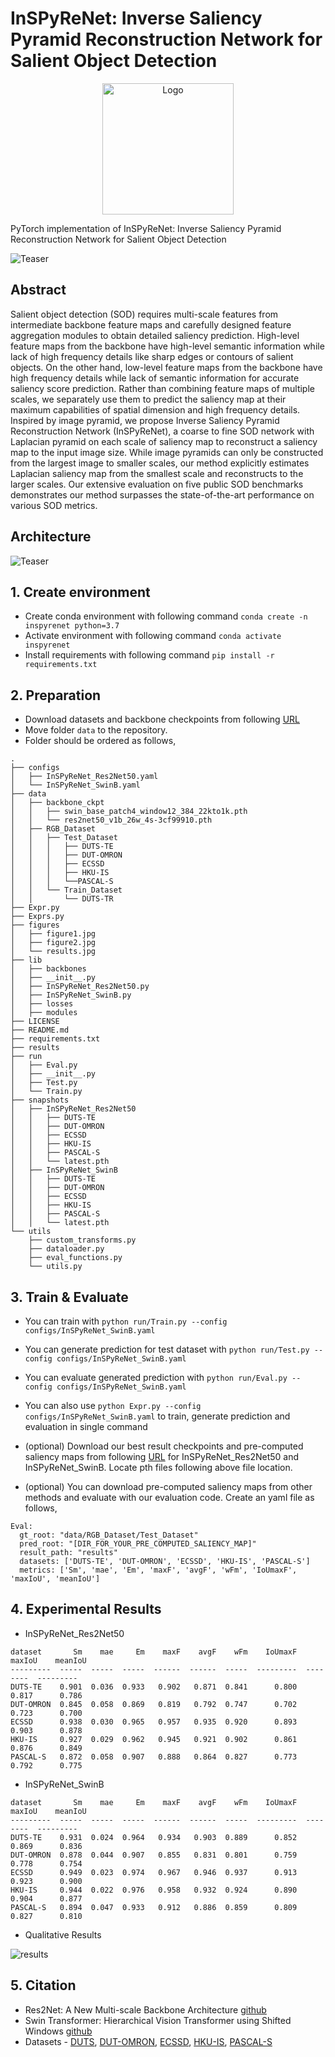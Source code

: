 # InSPyReNet: Inverse Saliency Pyramid Reconstruction Network for Salient Object Detection
<p align="center">

  <img src="./figures/Icon.png" alt="Logo" width="210" height="auto">

</p>
PyTorch implementation of InSPyReNet: Inverse Saliency Pyramid Reconstruction Network for Salient Object Detection

![Teaser](./figures/figure1.jpg)

## Abstract

Salient object detection (SOD) requires multi-scale features from intermediate backbone feature maps and carefully designed feature aggregation modules to obtain detailed saliency prediction. High-level feature maps from the backbone have high-level semantic information while lack of high frequency details like sharp edges or contours of salient objects. On the other hand, low-level feature maps from the backbone have high frequency details while lack of semantic information for accurate saliency score prediction. Rather than combining feature maps of multiple scales, we separately use them to predict the saliency map at their maximum capabilities of spatial dimension and high frequency details. Inspired by image pyramid, we propose Inverse Saliency Pyramid Reconstruction Network (InSPyReNet), a coarse to fine SOD network with Laplacian pyramid on each scale of saliency map to reconstruct a saliency map to the input image size. While image pyramids can only be constructed from the largest image to smaller scales, our method explicitly estimates Laplacian saliency map from the smallest scale and reconstructs to the larger scales. Our extensive evaluation on five public SOD benchmarks demonstrates our method surpasses the state-of-the-art performance on various SOD metrics.

## Architecture

![Teaser](./figures/figure2.jpg)

## 1. Create environment
  + Create conda environment with following command `conda create -n inspyrenet python=3.7`
  + Activate environment with following command `conda activate inspyrenet`
  + Install requirements with following command `pip install -r requirements.txt`
  
## 2. Preparation
  + Download datasets and backbone checkpoints from following [URL](https://drive.google.com/file/d/1KkXffb1DEu1be7NO-RPUy1r2bZqJRuYl/view?usp=sharing)
  + Move folder `data` to the repository.
  + Folder should be ordered as follows,
```
.
├── configs
│   ├── InSPyReNet_Res2Net50.yaml
│   └── InSPyReNet_SwinB.yaml
├── data
│   ├── backbone_ckpt
│   │   ├── swin_base_patch4_window12_384_22kto1k.pth
│   │   └── res2net50_v1b_26w_4s-3cf99910.pth
│   ├── RGB_Dataset
│   │   ├── Test_Dataset
│   │   │   ├── DUTS-TE
│   │   │   ├── DUT-OMRON
│   │   │   ├── ECSSD
│   │   │   ├── HKU-IS
│   │   │   └──PASCAL-S
│   │   └── Train_Dataset
│   │       └── DUTS-TR
├── Expr.py
├── Exprs.py
├── figures
│   ├── figure1.jpg
│   ├── figure2.jpg
│   └── results.jpg
├── lib
│   ├── backbones
│   ├── __init__.py
│   ├── InSPyReNet_Res2Net50.py
│   ├── InSPyReNet_SwinB.py
│   ├── losses
│   ├── modules
├── LICENSE
├── README.md
├── requirements.txt
├── results
├── run
│   ├── Eval.py
│   ├── __init__.py
│   ├── Test.py
│   └── Train.py
├── snapshots
│   ├── InSPyReNet_Res2Net50
│   │   ├── DUTS-TE
│   │   ├── DUT-OMRON
│   │   ├── ECSSD
│   │   ├── HKU-IS
│   │   ├── PASCAL-S
│   │   └── latest.pth
│   ├── InSPyReNet_SwinB
│   │   ├── DUTS-TE
│   │   ├── DUT-OMRON
│   │   ├── ECSSD
│   │   ├── HKU-IS
│   │   ├── PASCAL-S
│   │   └── latest.pth
└── utils
    ├── custom_transforms.py
    ├── dataloader.py
    ├── eval_functions.py
    └── utils.py
```

## 3. Train & Evaluate
  + You can train with `python run/Train.py --config configs/InSPyReNet_SwinB.yaml`
  + You can generate prediction for test dataset with `python run/Test.py --config configs/InSPyReNet_SwinB.yaml`
  + You can evaluate generated prediction with `python run/Eval.py --config configs/InSPyReNet_SwinB.yaml`
  + You can also use `python Expr.py --config configs/InSPyReNet_SwinB.yaml` to train, generate prediction and evaluation in single command
  
  + (optional) Download our best result checkpoints and pre-computed saliency maps from following [URL](https://drive.google.com/file/d/1IlHzuFeAMbPzxLCghaFzDV1FPuXwwcC0/view?usp=sharing) for InSPyReNet_Res2Net50 and InSPyReNet_SwinB. Locate pth files following above file location.
  + (optional) You can download pre-computed saliency maps from other methods and evaluate with our evaluation code. Create an yaml file as follows,
  ```
  Eval:
    gt_root: "data/RGB_Dataset/Test_Dataset"
    pred_root: "[DIR_FOR_YOUR_PRE_COMPUTED_SALIENCY_MAP]"
    result_path: "results"
    datasets: ['DUTS-TE', 'DUT-OMRON', 'ECSSD', 'HKU-IS', 'PASCAL-S']
    metrics: ['Sm', 'mae', 'Em', 'maxF', 'avgF', 'wFm', 'IoUmaxF', 'maxIoU', 'meanIoU']
  ``` 

## 4. Experimental Results
  + InSPyReNet_Res2Net50
  ```
dataset       Sm    mae     Em    maxF    avgF    wFm    IoUmaxF    maxIoU    meanIoU
---------  -----  -----  -----  ------  ------  -----  ---------  --------  ---------
DUTS-TE    0.901  0.036  0.933   0.902   0.871  0.841      0.800     0.817      0.786
DUT-OMRON  0.845  0.058  0.869   0.819   0.792  0.747      0.702     0.723      0.700
ECSSD      0.938  0.030  0.965   0.957   0.935  0.920      0.893     0.903      0.878
HKU-IS     0.927  0.029  0.962   0.945   0.921  0.902      0.861     0.876      0.849
PASCAL-S   0.872  0.058  0.907   0.888   0.864  0.827      0.773     0.792      0.775
  ```
  + InSPyReNet_SwinB
  ```
dataset       Sm    mae     Em    maxF    avgF    wFm    IoUmaxF    maxIoU    meanIoU                                    
---------  -----  -----  -----  ------  ------  -----  ---------  --------  ---------
DUTS-TE    0.931  0.024  0.964   0.934   0.903  0.889      0.852     0.869      0.836
DUT-OMRON  0.878  0.044  0.907   0.855   0.831  0.801      0.759     0.778      0.754
ECSSD      0.949  0.023  0.974   0.967   0.946  0.937      0.913     0.923      0.900
HKU-IS     0.944  0.022  0.976   0.958   0.932  0.924      0.890     0.904      0.877
PASCAL-S   0.894  0.047  0.933   0.912   0.886  0.859      0.809     0.827      0.810
  ```
  + Qualitative Results 

![results](./figures/results.jpg)
  
## 5. Citation

+ Res2Net: A New Multi-scale Backbone Architecture [github](https://github.com/Res2Net/Res2Net-PretrainedModels)
+ Swin Transformer: Hierarchical Vision Transformer using Shifted Windows [github](https://github.com/microsoft/Swin-Transformer)
+ Datasets - [DUTS](http://saliencydetection.net/duts/), [DUT-OMRON](http://saliencydetection.net/dut-omron/), [ECSSD](https://i.cs.hku.hk/~gbli/deep_saliency.html), [HKU-IS](http://www.cse.cuhk.edu.hk/leojia/projects/hsaliency/dataset.html), [PASCAL-S](http://cbi.gatech.edu/salobj/)
